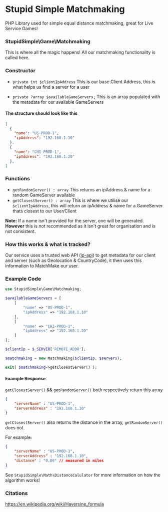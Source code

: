 # Stupid Simple Matchmaking
PHP Library used for simple equal distance matchmaking, great for Live Service Games!

### StupidSimple\Game\Matchmaking
This is where all the magic happens! All our matchmaking functionality is called here.

### Constructor
- `private int $clientIpAddress` This is our base Client Address, this is what helps us find a server for a user

- `private ?array $availableGameServers;` This is an array populated with the metadata for our available GameServers

#### The structure should look like this 

```json
[
  {
    "name": "US-PROD-1",
    "ipAddress": "192.168.1.10"
  },
  {
    "name": "CHI-PROD-1",
    "ipAddress": "192.168.1.20"
  },
]
```

### Functions

- `getRandomServer() : array` This returns an ipAddress & name for a random GameServer available
- `getClosestServer() : array` This is where we utilise our `$clientIpAddress`, this will return an ipAddress & name for a GameServer thats closest to our User/Client


**Note:** If a name isn't provided for the server, one will be generated. **However** this is not recommended as it isn't great for organisation and is not consistent.

### How this works & what is tracked?
Our service uses a trusted web API ([ip-api](https://ip-api.com/)) to get metadata for our client and server (such as Geolocation & CountryCode), it then uses this information to MatchMake our user.

### Example Code

```php
use StupidSimple\Game\Matchmaking;

$availableGameServers = [
    [
        "name" => "US-PROD-1",
        "ipAddress" => "192.168.1.10"
    ],
    [
        "name" => "CHI-PROD-1",
        "ipAddress" => "192.168.1.20"
    ]
];

$clientIp = $_SERVER['REMOTE_ADDR'];

$matchmaking = new Matchmaking($clientIp, $servers);

exit( $matchmaking->getClosestServer() );
```

#### Example Response

`getClosestServer()` && `getRandomServer()` both respectively return this array
```json
{
    "serverName" : "US-PROD-1",
    "serverAddress" : "192.168.1.10"
}  
```
`getClosestServer()` also returns the distance in the array, `getRandomServer()` does not.

For example:

```json
{
    "serverName" : "US-PROD-1",
    "serverAddress" : "192.168.1.10",
    "distance" : "0.00" // measured in miles
}  
```

See ``StupidSimple\Math\DistanceCalulator`` for more information on how the algorithm works!

### Citations
https://en.wikipedia.org/wiki/Haversine_formula